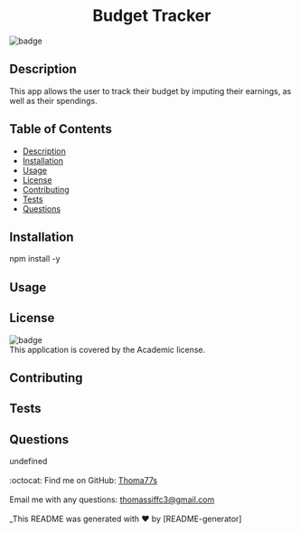 <h1 align="center">Budget Tracker </h1>

![badge](https://img.shields.io/badge/license-Academic-brightgreen)<br />
## Description
 This app allows the user to track their budget by imputing their earnings, as well as their spendings.


## Table of Contents
- [Description](#description)
- [Installation](#installation)
- [Usage](#usage)
- [License](#license)
- [Contributing](#contributing)
- [Tests](#tests)
- [Questions](#questions)


## Installation
 npm install -y


## Usage
 


## License
![badge](https://img.shields.io/badge/license-Academic-brightgreen)
<br />
This application is covered by the Academic license. 


## Contributing
 


## Tests
 

 
## Questions
 undefined<br />
<br />
:octocat: Find me on GitHub: [Thoma77s](https://github.com/Thoma77s)<br />
<br />
 Email me with any questions: thomassiffc3@gmail.com<br /><br />
_This README was generated with ❤️ by [README-generator]
  
